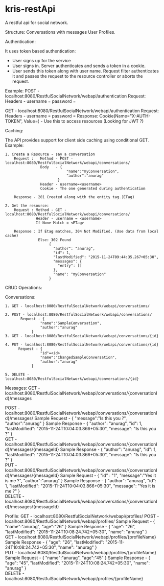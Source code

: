 # kris-restApi 
A restful api for social network. 

Structure:
	Conversations with messages
	User Profiles.	

	
Authentication:

It uses token based authentication:
 - User signs up for the service
 - User signs in. Server authenticates and sends a token in a cookie.
 - User sends this token along with user name. Request filter authenticates it and passes the request to the resource controller or aborts the request.

Example:
POST - localhost:8080/RestfulSocialNetwork/webapi/authentication
	   Request: 	Headers - username = <username>
							  password = <password> 	

GET - localhost:8080/RestfulSocialNetwork/webapi/authentication
	   Request:		Headers - username = <username>
							  password = <password> 
	   Response: Cookie(Name="X-AUTH-TOKEN", Value=<RandonmToken>) - Use this to access resources (Looking for JWT ?)


Caching:

The API provides support for client side caching using conditional GET.
Example:

 	1. Create a Resource - say a conversation
		Request :   Method - POST - localhost:8080/RestfulSocialNetwork/webapi/conversations/
					Body   - {
								"name":"myConversation",
								"author":"anurag"
							}	
					Header - username=<username>
					Cookie - The one generated during authentication
		
		Response - 201 Created along with the entity tag.(ETag)

	2. Get the resource:
		Request : Method - GET - localhost:8080/RestfulSocialNetwork/webapi/conversations/
				  Header - username = <username>
				  If-None-Match = <ETag>
				 
		Response : If Etag matches, 304 Not Modified. (Use data from local cache)
				   Else: 302 Found
						{
						  "author": "anurag",
						  "id": 1,
						  "lastModified": "2015-11-24T09:44:35.267+05:30",
						  "messages": {
							"entry": []
						  },
						  "name": "myConversation"
						}
						
						
CRUD Operations:

Conversations:

	1. GET - localhost:8080/RestfulSocialNetwork/webapi/conversations/

	2. POST - localhost:8080/RestfulSocialNetwork/webapi/conversations/
		   Request - {
					"name":"SampleConversation",
					"author":"anurag"
				}
	3. GET - localhost:8080/RestfulSocialNetwork/webapi/conversations/{id}

	4. PUT - localhost:8080/RestfulSocialNetwork/webapi/conversations/{id}
		  Request - {
					"id"=<id>
					"name":"ChangedSampleConversation",
					"author":"anurag"
				}

	5. DELETE - localhost:8080/RestfulSocialNetwork/webapi/conversations/{id}	


Messages:
GET - localhost:8080/RestfulSocialNetwork/webapi/conversations/{conversationId}/messages

POST - localhost:8080/RestfulSocialNetwork/webapi/conversations/{conversationId}/messages/
		Sample Request - {
							"message":"Is this you ?",
							"author":"anurag"
							}
		Sample Response - {
							  "author": "anurag",
							  "id": 1,
							  "lastModified": "2015-11-24T10:04:03.866+05:30",
							  "message": "Is this you ?"
							}				
GET - localhost:8080/RestfulSocialNetwork/webapi/conversations/{conversationId}/messages/{messageId}
		Sample Response - {
							  "author": "anurag",
							  "id": 1,
							  "lastModified": "2015-11-24T10:04:03.866+05:30",
							  "message": "Is this you ?"
							}			
PUT - localhost:8080/RestfulSocialNetwork/webapi/conversations/{conversationId}/messages/{messageId}
		Sample Request - {
							"id" : "1",
							"message":"Yes it is me ?",
							"author":"anurag"
							}
		Sample Response - {
							  "author": "anurag",
							  "id": 1,
							  "lastModified": "2015-11-24T10:04:03.866+05:30",
							  "message": "Yes it is me ?"
							}		
DELETE - localhost:8080/RestfulSocialNetwork/webapi/conversations/{conversationId}/messages/{messageId}

Profile:
GET - localhost:8080/RestfulSocialNetwork/webapi/profiles/
POST - localhost:8080/RestfulSocialNetwork/webapi/profiles/
		Sample Request - {
							"name":"anurag",
							"age":"26"
						}
		Sample Response - {
							  "age": "26",
							  "lastModified": "2015-11-24T10:08:24.742+05:30",
							  "name": "anurag"
							}				
GET - localhost:8080/RestfulSocialNetwork/webapi/profiles/{profileName}
		Sample Response - {
							  "age": "26",
							  "lastModified": "2015-11-24T10:08:24.742+05:30",
							  "name": "anurag"
							}		
PUT - localhost:8080/RestfulSocialNetwork/webapi/profiles/{profileName}
		Sample Request - {
							"name":"anurag",
							"age":"45"
						}
		Sample Response - {
							  "age": "45",
							  "lastModified": "2015-11-24T10:08:24.742+05:30",
							  "name": "anurag"
							}				
DELETE - localhost:8080/RestfulSocialNetwork/webapi/profiles/{profileName}					
